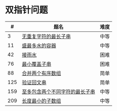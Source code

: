 # 双指针问题
| # | 题名 | 难度 |
|---| -------- | ---------- |
|3| [无重复字符的最长子串](../3.无重复字符的最长子串.md) |中等|
|11| [盛最多水的容器](../11.盛最多水的容器.md) |中等|
|42| [接雨水](../42.接雨水.md) |困难|
|76| [最小覆盖子串](../76.最小覆盖子串.md) |困难|
|88| [合并两个有序数组](../88.合并两个有序数组.md) |简单|
|125| [验证回文串](../125.验证回文串.md) |简单|
|159| [至多包含两个不同字符的最长子串](../159.至多包含两个不同字符的最长子串.md) |中等|
|209| [长度最小的子数组](../209.长度最小的子数组.md) |中等|
